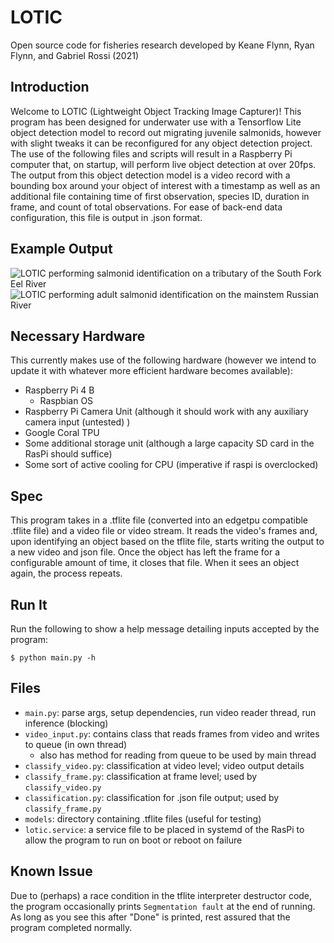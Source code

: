 # LOTIC
Open source code for fisheries research developed by Keane Flynn, Ryan Flynn, and Gabriel Rossi (2021)

## Introduction
Welcome to LOTIC (Lightweight Object Tracking Image Capturer)! This program has been designed for underwater use with a Tensorflow Lite object detection model to record out migrating juvenile salmonids, however with slight tweaks it can be reconfigured for any object detection project. The use of the following files and scripts will result in a Raspberry Pi computer that, on startup, will perform live object detection at over 20fps. The output from this object detection model is a video record with a bounding box around your object of interest with a timestamp as well as an additional  file containing time of first observation, species ID, duration in frame, and count of total observations. For ease of back-end data configuration, this file is output in .json format. 

## Example Output
![LOTIC performing salmonid identification on a tributary of the South Fork Eel River](https://github.com/keaneflynn/LOTIC/blob/main/media/fish.gif)
![LOTIC performing adult salmonid identification on the mainstem Russian River](https://github.com/keaneflynn/LOTIC/blob/main/media/mirabelSample.GIF)

## Necessary Hardware
This currently makes use of the following hardware (however we intend to update it with whatever more efficient hardware becomes available):
* Raspberry Pi 4 B
  * Raspbian OS
* Raspberry Pi Camera Unit (although it should work with any auxiliary camera input (untested) )
* Google Coral TPU
* Some additional storage unit (although a large capacity SD card in the RasPi should suffice)
* Some sort of active cooling for CPU (imperative if raspi is overclocked)


## Spec
This program takes in a .tflite file (converted into an edgetpu compatible .tflite file) and a video file or video stream. It reads the video's frames
and, upon identifying an object based on the tflite file, starts writing the output
to a new video and json file. Once the object has left the frame for a configurable amount of time,
it closes that file. When it sees an object again, the process repeats.

## Run It

Run the following to show a help message detailing inputs accepted by the program:

```shell
$ python main.py -h
```

## Files
- `main.py`: parse args, setup dependencies, run video reader thread, run inference (blocking)
- `video_input.py`: contains class that reads frames from video and writes to queue (in own thread)
  - also has method for reading from queue to be used by main thread
- `classify_video.py`: classification at video level; video output details
- `classify_frame.py`: classification at frame level; used by `classify_video.py`
- `classification.py`: classification for .json file output; used by `classify_frame.py`
- `models`: directory containing .tflite files (useful for testing)
- `lotic.service`: a service file to be placed in systemd of the RasPi to allow the program to run on boot or reboot on failure

## Known Issue

Due to (perhaps) a race condition in the tflite interpreter destructor code, the program
occasionally prints `Segmentation fault` at the end of running. As long as you see this
after "Done" is printed, rest assured that the program completed normally.
